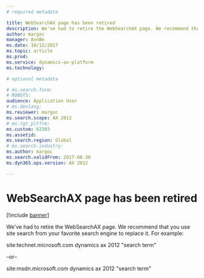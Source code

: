 ```yaml
---
# required metadata

title: WebSearchAX page has been retired
description: We've had to retire the WebSearchAX page. We recommend that you use site search from your favorite search engine to replace it.
author: margoc
manager: AnnBe
ms.date: 10/12/2017
ms.topic: article
ms.prod: 
ms.service: dynamics-ax-platform
ms.technology: 

# optional metadata

# ms.search.form: 
# ROBOTS: 
audience: Application User
# ms.devlang: 
ms.reviewer: margoc
ms.search.scope: AX 2012
# ms.tgt_pltfrm: 
ms.custom: 62303
ms.assetid: 
ms.search.region: Global
# ms.search.industry: 
ms.author: margoc
ms.search.validFrom: 2017-08-30
ms.dyn365.ops.version: AX 2012

---
```


# WebSearchAX page has been retired

[!include [banner](../includes/banner.md)]

We've had to retire the WebSearchAX page. We recommend that you use site search from your favorite search engine to replace it. For example:

site:technet.microsoft.com dynamics ax 2012 "search term"

–or–

site:msdn.microsoft.com dynamics ax 2012 "search term"
